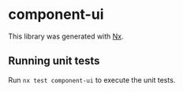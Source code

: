 # component-ui

This library was generated with [Nx](https://nx.dev).

## Running unit tests

Run `nx test component-ui` to execute the unit tests.
